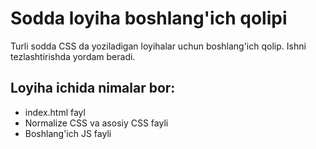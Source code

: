 # Sodda loyiha boshlang'ich qolipi
Turli sodda CSS da yoziladigan loyihalar uchun boshlang'ich qolip. Ishni tezlashtirishda yordam beradi.

## Loyiha ichida nimalar bor:
  - index.html fayl
  - Normalize CSS va asosiy CSS fayli
  - Boshlang'ich JS fayli
